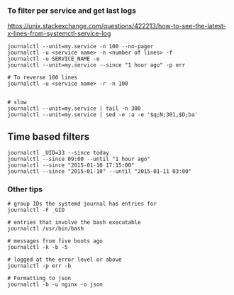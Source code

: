 ### To filter per service and get last logs
https://unix.stackexchange.com/questions/422213/how-to-see-the-latest-x-lines-from-systemctl-service-log
```
journalctl --unit=my.service -n 100 --no-pager
journalctl -u <service name> -n <number of lines> -f
journalctl -u SERVICE_NAME -e
journalctl --unit=my.service --since "1 hour ago" -p err

# To reverse 100 lines
journalctl -u <service name> -r -n 100


# slow
journalctl --unit=my.service | tail -n 300
journalctl --unit=my.service | sed -e :a -e '$q;N;301,$D;ba' 

```


## Time based filters
```
journalctl _UID=33 --since today
journalctl --since 09:00 --until "1 hour ago"
journalctl --since "2015-01-10 17:15:00"
journalctl --since "2015-01-10" --until "2015-01-11 03:00"
```


### Other tips
```
# group IDs the systemd journal has entries for
journalctl -F _GID

# entries that involve the bash executable
journalctl /usr/bin/bash

# messages from five boots ago
journalctl -k -b -5

# logged at the error level or above
journalctl -p err -b

# Formatting to json
journalctl -b -u nginx -o json
```
